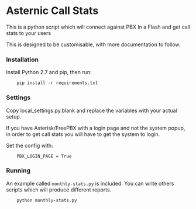 # Asternic Call Stats

This is a python script which will connect against PBX In a Flash
and get call stats to your users

This is designed to be customisable, with more documentation to follow.

### Installation

Install Python 2.7 and pip, then run:

        pip install -r requirements.txt

### Settings

Copy local_settings.py.blank and replace the
variables with your actual setup.

If you have Asterisk/FreePBX with a login page and not the system
popup, in order to get call stats you will have to get the
system to login.

Set the config with:

        PBX_LOGIN_PAGE = True

### Running

An example called `monthly-stats.py` is included. You
can write others scripts which will produce different reports.

        python monthly-stats.py
